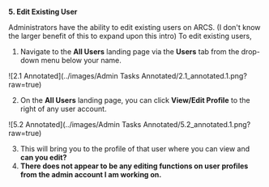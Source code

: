 **5. Edit Existing User**

Administrators have the ability to edit existing users on ARCS. (I don't know the larger benefit of this to expand upon this intro) To edit existing users,

1. Navigate to the **All Users** landing page via the **Users** tab from the drop-down menu below your name.

![2.1 Annotated](../images/Admin Tasks Annotated/2.1_annotated.1.png?raw=true)

2. On the **All Users** landing page, you can click **View/Edit Profile** to the right of any user account.

![5.2 Annotated](../images/Admin Tasks Annotated/5.2_annotated.1.png?raw=true)

3. This will bring you to the profile of that user where  you can view and **can you edit?**
4. **There does not appear to be any editing functions on user profiles from the admin account I am working on.**
